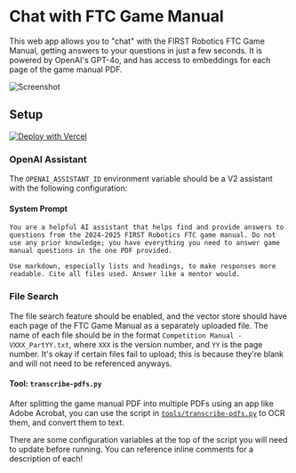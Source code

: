 # Chat with FTC Game Manual

This web app allows you to "chat" with the FIRST Robotics FTC Game Manual, getting answers to your questions in just a few seconds. It is powered by OpenAI's GPT-4o, and has access to embeddings for each page of the game manual PDF.

![Screenshot](https://i.gyazo.com/edce4e261ad0f45dfabe8db0cbca902a.png)


## Setup

[![Deploy with Vercel](https://vercel.com/button)](https://vercel.com/new/clone?repository-url=https%3A%2F%2Fgithub.com%2Fts7n%2Fftc-manual&env=OPENAI_API_KEY,OPENAI_ASSISTANT_ID,NEXT_PUBLIC_ADOBE_CLIENT_ID&envDescription=View%20the%20README.md%20file%20for%20more%20information%20about%20these%20required%20environment%20variables.&envLink=https%3A%2F%2Fgithub.com%2Fts7n%2Fftc-manual%2Fblob%2Fmain%2FREADME.md%23setup&project-name=chat-with-ftc&repository-name=ftc-manual&demo-title=Live%20Deployment&demo-description=Before%20deploying%2C%20try%20the%20FTC%20Game%20Manual%20AI%20here.&demo-url=https%3A%2F%2Fftc-game-manual.tml.sh&demo-image=https%3A%2F%2Fi.gyazo.com%2Fedce4e261ad0f45dfabe8db0cbca902a.png)

### OpenAI Assistant

The `OPENAI_ASSISTANT_ID` environment variable should be a V2 assistant with the following configuration:

#### System Prompt
```
You are a helpful AI assistant that helps find and provide answers to questions from the 2024-2025 FIRST Robotics FTC game manual. Do not use any prior knowledge; you have everything you need to answer game manual questions in the one PDF provided.

Use markdown, especially lists and headings, to make responses more readable. Cite all files used. Answer like a mentor would.
```

### File Search

The file search feature should be enabled, and the vector store should have each page of the FTC Game Manual as a separately uploaded file. The name of each file should be in the format `Competition Manual - VXXX_PartYY.txt`, where `XXX` is the version number, and `YY` is the page number. It's okay if certain files fail to upload; this is because they're blank and will not need to be referenced anyways.

#### Tool: `transcribe-pdfs.py`

After splitting the game manual PDF into multiple PDFs using an app like Adobe Acrobat, you can use the script in [`tools/transcribe-pdfs.py`](https://github.com/ts7n/ftc-manual/blob/main/tools/transcribe-pdfs.py) to OCR them, and convert them to text.

There are some configuration variables at the top of the script you will need to update before running. You can reference inline comments for a description of each!